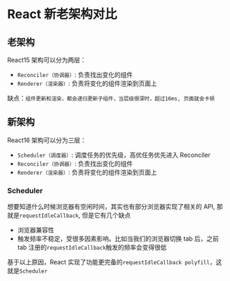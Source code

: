 # React 新老架构对比

## 老架构

React15 架构可以分为两层：

- `Reconciler（协调器）`: 负责找出变化的组件
- `Renderer（渲染器）`: 负责将变化的组件渲染到页面上

缺点：`组件更新和渲染，都会递归更新子组件，当层级很深时，超过16ms, 页面就会卡顿`

## 新架构

React16 架构可以分为三层：

- `Scheduler（调度器）`: 调度任务的优先级，高优任务优先进入 Reconciler
- `Reconciler（协调器）`: 负责找出变化的组件
- `Renderer（渲染器）`: 负责将变化的组件渲染到页面上

### Scheduler

想要知道什么时候浏览器有空闲时间，其实也有部分浏览器实现了相关的 API, 那就是`requestIdleCallback`, 但是它有几个缺点

- 浏览器兼容性
- 触发频率不稳定，受很多因素影响。比如当我们的浏览器切换 tab 后，之前 tab 注册的`requestIdleCallback`触发的频率会变得很低

基于以上原因，React 实现了功能更完备的`requestIdleCallback polyfill`，这就是`Scheduler`
